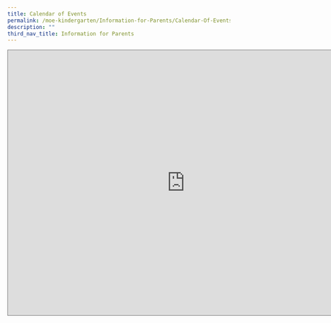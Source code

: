 ```yaml
---
title: Calendar of Events
permalink: /moe-kindergarten/Information-for-Parents/Calendar-Of-Events/
description: ""
third_nav_title: Information for Parents
---
```

<iframe scrolling="no" frameborder="0" height="600" width="800" style="border:solid 1px #777" src="https://calendar.google.com/calendar/embed?height=600&amp;wkst=2&amp;bgcolor=%23A79B8E&amp;ctz=Asia%2FSingapore&amp;showNav=0&amp;showPrint=0&amp;showTabs=0&amp;showCalendars=0&amp;showTz=0&amp;showTitle=1&amp;src=Y18yaHNpcHZrYXRmYmxwNWphNmNncmRncmZ0b0Bncm91cC5jYWxlbmRhci5nb29nbGUuY29t&amp;src=ZW4uc2luZ2Fwb3JlI2hvbGlkYXlAZ3JvdXAudi5jYWxlbmRhci5nb29nbGUuY29t&amp;color=%23A79B8E&amp;color=%237CB342"></iframe>